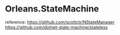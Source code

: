 # Orleans.StateMachine

reference:
https://github.com/scottctr/NStateManager
https://github.com/dotnet-state-machine/stateless